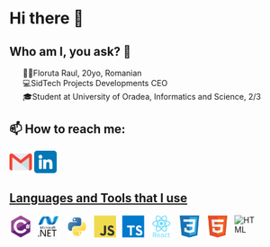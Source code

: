

<h1> Hi there 👋 </h1>

<h2> Who am I, you ask? 🤔 </h2>
<ul style="list-style-type: none;">
<li>🤵🏻Floruta Raul, 20yo, Romanian
<li>💻SidTech Projects Developments CEO
<li>🎓Student at University of Oradea, Informatics and Science, 2/3
</ul>

<h2>📫 How to reach me:</h2>
<a href="mailto:floruta.raul25@email.com"><img src="./img/gmail.svg" width="40px" alt="gmail" /></a>
<a href="https://www.linkedin.com/in/raul-floruta-74993b203/"><img src="./img/linkedIn.svg" width="40px" alt="linkedIn" /></a>

<h2><u>Languages and Tools that I use</u></h2>
<img align="left" alt="C#" width="40px" src="https://raw.githubusercontent.com/devicons/devicon/2ae2a900d2f041da66e950e4d48052658d850630/icons/csharp/csharp-original.svg" style="padding-right:10px;"/>
<img align="left" alt="Microsoft .NET" width="40px" src="https://raw.githubusercontent.com/devicons/devicon/2ae2a900d2f041da66e950e4d48052658d850630/icons/dot-net/dot-net-original-wordmark.svg" style="padding-right:10px;"/>
<img align="left" alt="Python" width="40px" src="https://raw.githubusercontent.com/devicons/devicon/2ae2a900d2f041da66e950e4d48052658d850630/icons/python/python-original.svg" style="padding-right:10px;"/>
<img align="left" alt="JavaScript" width="40px" src="https://raw.githubusercontent.com/devicons/devicon/2ae2a900d2f041da66e950e4d48052658d850630/icons/javascript/javascript-original.svg" style="padding-right:10px;"/>
<img align="left" alt="TypeScript" width="40px" src="https://raw.githubusercontent.com/devicons/devicon/2ae2a900d2f041da66e950e4d48052658d850630/icons/typescript/typescript-original.svg" style="padding-right:10px;"/>
<img align="left" alt="React" width="40px" src="https://raw.githubusercontent.com/devicons/devicon/2ae2a900d2f041da66e950e4d48052658d850630/icons/react/react-original-wordmark.svg" style="padding-right:10px;"/>
<img align="left" alt="CSS" width="40px" src="https://raw.githubusercontent.com/devicons/devicon/2ae2a900d2f041da66e950e4d48052658d850630/icons/css3/css3-original.svg" style="padding-right:10px;"/>
<img align="left" alt="HTML" width="40px" src="https://raw.githubusercontent.com/devicons/devicon/2ae2a900d2f041da66e950e4d48052658d850630/icons/html5/html5-original.svg" style="padding-right:10px;"/>
<img align="left" alt="HTML" width="40px" src="https://www.sololearn.com/certificates/course/en/21214615/1080/landscape/png" style="padding-right:10px;"/>
     



